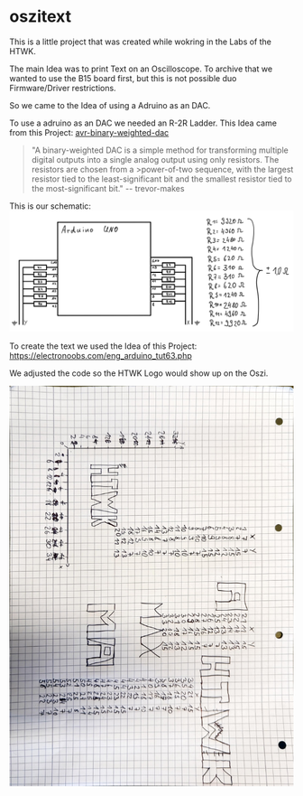 # oszitext

This is a little project that was created while wokring in the Labs of the HTWK. 

The main Idea was to print Text on an Oscilloscope. To archive that we wanted to use the B15 board first, but this is not possible duo Firmware/Driver restrictions.


So we came to the Idea of using a Adruino as an DAC.

To use a adruino as an DAC we needed an R-2R Ladder. This Idea came from this Project: [avr-binary-weighted-dac](https://github.com/trevor-makes/avr-binary-weighted-dac)

>"A binary-weighted DAC is a simple method for transforming multiple digital outputs into a single analog output using only resistors. The resistors are chosen from a >power-of-two sequence, with the largest resistor tied to the least-significant bit and the smallest resistor tied to the most-significant bit."
> -- trevor-makes


This is our schematic:
![](pictures/schematic.png)

To create the text we used the Idea of this Project: https://electronoobs.com/eng_arduino_tut63.php

We adjusted the code so the HTWK Logo would show up on the Oszi.

![](pictures/vector-creation.jpeg)
